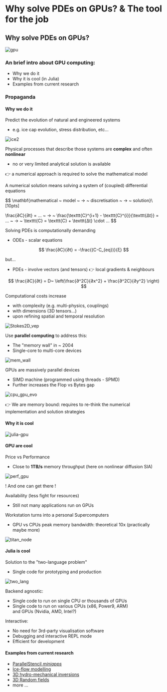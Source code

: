 <!--This file was generated, do not modify it.-->
# Why solve PDEs on GPUs? & The tool for the job

## Why solve PDEs on GPUs?

![gpu](../assets/literate_figures/gpu.png)

### An brief intro about GPU computing:
- Why we do it
- Why it is cool (in Julia)
- Examples from current research

### Propaganda
#### Why we do it

Predict the evolution of natural and engineered systems
- e.g. ice cap evolution, stress distribution, etc...

![ice2](../assets/literate_figures/ice2.png)

Physical processes that describe those systems are **complex** and often **nonlinear**
- no or very limited analytical solution is available

👉 a numerical approach is required to solve the mathematical model

A numerical solution means solving a system of (coupled) differential equations

$$
\mathbf{mathematical ~ model ~ → ~ discretisation ~ → ~ solution}\\[10pts]

\frac{∂C}{∂t} = ... ~ → ~ \frac{\texttt{C}^{i+1} - \texttt{C}^{i}}{\texttt{∆t}} = ... ~ → ~ \texttt{C} = \texttt{C} + \texttt{∆t} \cdot ...
$$

Solving PDEs is computationally demanding
- ODEs - scalar equations

$$ \frac{∂C}{∂t} = -\frac{(C-C_{eq})}{ξ} $$

but...

- PDEs - involve vectors (and tensors)  👉 local gradients & neighbours

$$ \frac{∂C}{∂t} = D~ \left(\frac{∂^2C}{∂x^2} + \frac{∂^2C}{∂y^2} \right) $$

Computational costs increase
- with complexity (e.g. multi-physics, couplings)
- with dimensions (3D tensors...)
- upon refining spatial and temporal resolution

![Stokes2D_vep](../assets/literate_figures/Stokes2D_vep.gif)

Use **parallel computing** to address this:
- The "memory wall" in \~ 2004
- Single-core to multi-core devices

![mem_wall](../assets/literate_figures/mem_wall.png)

GPUs are massively parallel devices
- SIMD machine (programmed using threads - SPMD)
- Further increases the Flop vs Bytes gap

![cpu_gpu_evo](../assets/literate_figures/cpu_gpu_evo.png)

👉 We are memory bound: requires to re-think the numerical implementation and solution strategies

#### Why it is cool

![julia-gpu](../assets/literate_figures/julia-gpu.png)

#### GPU are cool
Price vs Performance
- Close to **1TB/s** memory throughput (here on nonlinear diffusion SIA)

![perf_gpu](../assets/literate_figures/perf_gpu.png)

! And one can get there !

Availability (less fight for resources)
- Still not many applications run on GPUs

Workstation turns into a personal Supercomputers
- GPU vs CPUs peak memory bandwidth: theoretical 10x (practically maybe more)

![titan_node](../assets/literate_figures/titan_node.jpg)

#### Julia is cool
Solution to the "two-language problem"
- Single code for prototyping and production

![two_lang](../assets/literate_figures/two_lang.png)

Backend agnostic:
- Single code to run on single CPU or thousands of GPUs
- Single code to run on various CPUs (x86, Power9, ARM) \
  and GPUs (Nvidia, AMD, Intel?)

Interactive:
- No need for 3rd-party visualisation software
- Debugging and interactive REPL mode
- Efficient for development

#### Examples from current research

- [ParallelStencil _miniapps_](https://github.com/omlins/ParallelStencil.jl#miniapp-content)
- [Ice-flow modelling](https://github.com/luraess/julia-parallel-course-EGU21#greenlands-ice-cap-evolution)
- [3D hydro-mechanical inversions](https://github.com/PTsolvers/PseudoTransientAdjoint.jl#3d-hydro-mechanically-constrained-inversion)
- [3D Random fields](https://github.com/luraess/ParallelRandomFields.jl#parallelrandomfieldsjl)
- more ...

